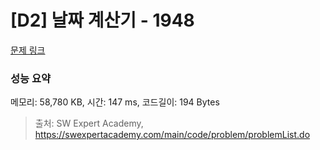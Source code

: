 # [D2] 날짜 계산기 - 1948 

[문제 링크](https://swexpertacademy.com/main/code/problem/problemDetail.do?contestProbId=AV5PnnU6AOsDFAUq) 

### 성능 요약

메모리: 58,780 KB, 시간: 147 ms, 코드길이: 194 Bytes



> 출처: SW Expert Academy, https://swexpertacademy.com/main/code/problem/problemList.do